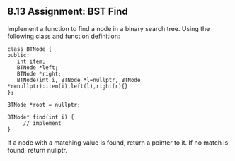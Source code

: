 ## 8.13 Assignment: BST Find
Implement a function to find a node in a binary search tree. Using the following class and function definition:
```
class BTNode {
public:
   int item;
   BTNode *left;
   BTNode *right;
   BTNode(int i, BTNode *l=nullptr, BTNode *r=nullptr):item(i),left(l),right(r){}
};

BTNode *root = nullptr;

BTNode* find(int i) {
     // implement
}
```
If a node with a matching value is found, return a pointer to it. If no match is found, return nullptr.
